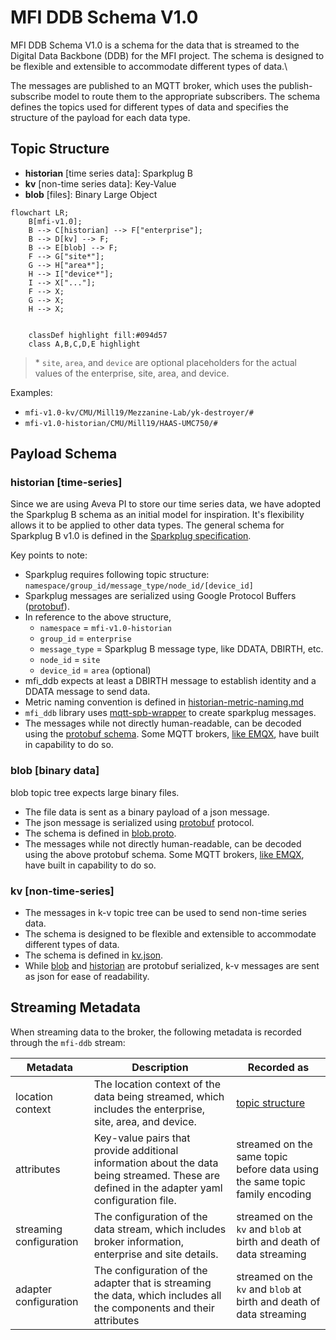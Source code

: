 # MFI DDB Schema V1.0

MFI DDB Schema V1.0 is a schema for the data that is streamed to the Digital Data Backbone (DDB) for the MFI project. The schema is designed to be flexible and extensible to accommodate different types of data.\

The messages are published to an MQTT broker, which uses the publish-subscribe model to route them to the appropriate subscribers. The schema defines the topics used for different types of data and specifies the structure of the payload for each data type.

## Topic Structure

* **historian** [time series data]: Sparkplug B
* **kv** [non-time series data]: Key-Value
* **blob** [files]: Binary Large Object

```mermaid
flowchart LR;
    B[mfi-v1.0];
    B --> C[historian] --> F["enterprise"];
    B --> D[kv] --> F;
    B --> E[blob] --> F;
    F --> G["site*"];
    G --> H["area*"];
    H --> I["device*"];
    I --> X["..."];
    F --> X;
    G --> X;
    H --> X;


    classDef highlight fill:#094d57
    class A,B,C,D,E highlight
```
> \*  `site`, `area`, and `device` are optional placeholders for the actual values of the enterprise, site, area, and device.

Examples: 
* `mfi-v1.0-kv/CMU/Mill19/Mezzanine-Lab/yk-destroyer/#`
* `mfi-v1.0-historian/CMU/Mill19/HAAS-UMC750/#`

## Payload Schema

### historian [time-series]

Since we are using Aveva PI to store our time series data, we have adopted the Sparkplug B schema as an initial model for inspiration. It's flexibility allows it to be applied to other data types. The general schema for Sparkplug B v1.0 is defined in the [Sparkplug specification](https://sparkplug.eclipse.org/specification/version/3.0/documents/sparkplug-specification-3.0.0.pdf).

Key points to note:

* Sparkplug requires following topic structure: `namespace/group_id/message_type/node_id/[device_id]`
* Sparkplug messages are serialized using Google Protocol Buffers ([protobuf](https://protobuf.dev/)).
* In reference to the above structure, 
    * `namespace` = `mfi-v1.0-historian`
    * `group_id` = `enterprise`
    * `message_type` = Sparkplug B message type, like DDATA, DBIRTH, etc.
    * `node_id` = `site`
    * `device_id` = `area` (optional)
* mfi_ddb expects at least a DBIRTH message to establish identity and a DDATA message to send data.
* Metric naming convention is defined in [historian-metric-naming.md](./historian-metric-naming.md)
* `mfi_ddb` library uses [mqtt-spb-wrapper](https://pypi.org/project/mqtt-spb-wrapper/) to create sparkplug messages.
* The messages while not directly human-readable, can be decoded using the [protobuf schema](./spbv.proto). Some MQTT brokers, [like EMQX](https://www.emqx.com/en/blog/mqtt-sparkplug-in-action-a-step-by-step-tutorial), have built in capability to do so.

### blob [binary data]

blob topic tree expects large binary files. 

* The file data is sent as a binary payload of a json message.
* The json message is serialized using [protobuf](https://protobuf.dev/) protocol.
* The schema is defined in [blob.proto](./blob.proto).
* The messages while not directly human-readable, can be decoded using the above protobuf schema. Some MQTT brokers, [like EMQX](https://www.emqx.com/en/blog/mqtt-sparkplug-in-action-a-step-by-step-tutorial), have built in capability to do so.

### kv [non-time-series]

* The messages in k-v topic tree can be used to send non-time series data. 
* The schema is designed to be flexible and extensible to accommodate different types of data. 
* The schema is defined in [kv.json](./kv.json).
* While [blob](#blob-binary-data) and [historian](#historian-time-series) are protobuf serialized, k-v messages are sent as json for ease of readability.

## Streaming Metadata

When streaming data to the broker, the following metadata is recorded through the `mfi-ddb` stream:

| Metadata | Description | Recorded as |
|-------|-------------|-------------|
| location context | The location context of the data being streamed, which includes the enterprise, site, area, and device. | [topic structure](#topic-structure) |
| attributes | Key-value pairs that provide additional information about the data being streamed. These are defined in the adapter yaml configuration file. | streamed on the same topic before data using the same topic family encoding |
| streaming configuration | The configuration of the data stream, which includes broker information, enterprise and site details. | streamed on the `kv` and `blob` at birth and death of data streaming  |
| adapter configuration | The configuration of the adapter that is streaming the data, which includes all the components and their attributes | streamed on the `kv` and `blob` at birth and death of data streaming |  

